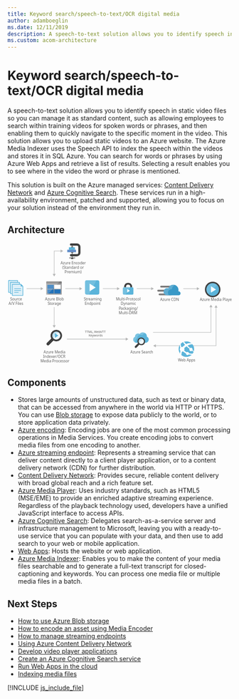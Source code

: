 ```yaml
---
title: Keyword search/speech-to-text/OCR digital media
author: adamboeglin
ms.date: 12/11/2019
description: A speech-to-text solution allows you to identify speech in static video files so you can manage it as standard content, such as allowing employees to search within training videos for spoken words or phrases, and then enabling them to quickly navigate to the specific moment in the video. This solution allows you to upload static videos to an Azure website. The Azure Media Indexer uses the Speech API to index the speech within the videos and stores it in SQL Azure. You can search for words or phrases by using Azure Web Apps and retrieve a list of results. Selecting a result enables you to see where in the video the word or phrase is mentioned.
ms.custom: acom-architecture
---
```

# Keyword search/speech-to-text/OCR digital media

A speech-to-text solution allows you to identify speech in static video files so you can manage it as standard content, such as allowing employees to search within training videos for spoken words or phrases, and then enabling them to quickly navigate to the specific moment in the video. This solution allows you to upload static videos to an Azure website. The Azure Media Indexer uses the Speech API to index the speech within the videos and stores it in SQL Azure. You can search for words or phrases by using Azure Web Apps and retrieve a list of results. Selecting a result enables you to see where in the video the word or phrase is mentioned.

This solution is built on the Azure managed services: [Content Delivery Network](/en-us/services/cdn/) and [Azure Cognitive Search](/en-us/services/search/). These services run in a high-availability environment, patched and supported, allowing you to focus on your solution instead of the environment they run in.


## Architecture

<svg class="architecture-diagram" aria-labelledby="digital-media-speech-text" height="387.693" viewbox="0 0 721.972 387.693" width="721.972" xmlns="http://www.w3.org/2000/svg"><title id="digital-media-speech-text">Keyword search/speech-to-text/OCR digital media</title><desc>A speech-to-text solution allows you to identify speech in static video files so you can manage it as standard content, such as allowing employees to search within training videos for spoken words or phrases, and then enabling them to quickly navigate to the specific moment in the video. This solution allows you to upload static videos to an Azure website. The Azure Media Indexer uses the Speech API to index the speech within the videos and stores it in SQL Azure. You can search for words or phrases by using Azure Web Apps and retrieve a list of results. Selecting a result enables you to see where in the video the word or phrase is mentioned.</desc><text fill="#5e5e5e" font-family="SegoeUI, Segoe UI" font-size="10" transform="translate(249.756 287.984)"><tspan letter-spacing="0.02em">T</tspan><tspan x="5.435" y="0">TML, </tspan><tspan letter-spacing="-0.039em" x="29.268" y="0">W</tspan><tspan x="38.218" y="0">eb</tspan><tspan letter-spacing="0.019em" x="49.326" y="0">VT</tspan><tspan x="61.162" y="0">T</tspan><tspan letter-spacing="-0.013em" x="11.985" y="12">K</tspan><tspan x="17.654" y="12">eywords</tspan></text><line fill="none" stroke="#b5b6b6" stroke-miterlimit="10" stroke-width="1.5" x1="108.534" x2="61.531" y1="145.49" y2="145.49"></line><polygon fill="#b5b6b6" points="107.112 140.628 115.531 145.49 107.112 150.351 107.112 140.628"></polygon><line fill="none" stroke="#b5b6b6" stroke-miterlimit="10" stroke-width="1.5" x1="150.531" x2="150.531" y1="264.493" y2="204.968"></line><polygon fill="#b5b6b6" points="155.393 263.07 150.531 271.49 145.67 263.07 155.393 263.07"></polygon><line fill="none" stroke="#b5b6b6" stroke-miterlimit="10" stroke-width="1.5" x1="233.534" x2="186.531" y1="145.49" y2="145.49"></line><polygon fill="#b5b6b6" points="232.112 140.628 240.531 145.49 232.112 150.351 232.112 140.628"></polygon><line fill="none" stroke="#b5b6b6" stroke-miterlimit="10" stroke-width="1.5" x1="354.534" x2="307.531" y1="145.49" y2="145.49"></line><polygon fill="#b5b6b6" points="353.112 140.628 361.531 145.49 353.112 150.351 353.112 140.628"></polygon><line fill="none" stroke="#b5b6b6" stroke-miterlimit="10" stroke-width="1.5" x1="464.534" x2="416.531" y1="145.49" y2="145.49"></line><polygon fill="#b5b6b6" points="463.112 140.628 471.531 145.49 463.112 150.351 463.112 140.628"></polygon><polyline fill="none" points="172.534 24.49 150.531 24.49 150.531 99.409" stroke="#b5b6b6" stroke-miterlimit="10" stroke-width="1.5"></polyline><polygon fill="#b5b6b6" points="171.112 19.628 179.531 24.49 171.112 29.351 171.112 19.628"></polygon><polygon fill="#b5b6b6" points="145.67 97.986 150.531 106.405 155.393 97.986 145.67 97.986"></polygon><path d="M425.7,326.719a12.174,12.174,0,0,1-3.2-3.2c-.2-.3-.3-.5-.5-.8l-.8.9-.1.1a2.092,2.092,0,0,0,.4.6,14.963,14.963,0,0,0,3.5,3.6,2.389,2.389,0,0,0,.7.3l.9-.9C426.2,327.019,426,326.919,425.7,326.719Z" fill="#1e1e1e" opacity="0.5" style="isolation:isolate" transform="translate(-1.604 -1.544)"></path><polyline fill="none" points="655.627 203.901 655.627 286.059 469.009 286.059" stroke="#b5b6b6" stroke-miterlimit="10" stroke-width="1.5"></polyline><polygon fill="#b5b6b6" points="650.765 205.324 655.627 196.905 660.488 205.324 650.765 205.324"></polygon><polyline fill="none" points="672.048 205.246 672.048 329.26 476.638 329.26" stroke="#b5b6b6" stroke-miterlimit="10" stroke-width="1.5"></polyline><polygon fill="#b5b6b6" points="667.186 206.669 672.048 198.25 676.91 206.669 667.186 206.669"></polygon><polygon fill="#b5b6b6" points="478.06 324.398 469.641 329.26 478.06 334.122 478.06 324.398"></polygon><line fill="none" stroke="#b5b6b6" stroke-miterlimit="10" stroke-width="1.5" x1="382.492" x2="191.573" y1="307.784" y2="307.784"></line><polygon fill="#b5b6b6" points="381.07 302.922 389.489 307.784 381.07 312.646 381.07 302.922"></polygon><line fill="none" stroke="#b5b6b6" stroke-miterlimit="10" stroke-width="1.5" x1="611.534" x2="566.531" y1="145.49" y2="145.49"></line><polygon fill="#b5b6b6" points="610.112 140.628 618.531 145.49 610.112 150.351 610.112 140.628"></polygon><text fill="#5e5e5e" font-family="SegoeUI, Segoe UI" font-size="12" transform="translate(121.175 183.959)">Azure Blob<tspan letter-spacing="-0.032em" x="8.429" y="14.4">S</tspan><tspan x="14.417" y="14.4">torage</tspan></text><path d="M126.56,164.4a1.88,1.88,0,0,0,1.8,1.9h46.3a1.9,1.9,0,0,0,1.9-1.9V131.3h-50Z" fill="#9fa0a2" transform="translate(-1.604 -1.544)"></path><path d="M174.66,123.6h-46.3a1.88,1.88,0,0,0-1.8,1.9v5.7h50v-5.7a1.9,1.9,0,0,0-1.9-1.9" fill="#7c7b7b" transform="translate(-1.604 -1.544)"></path><rect fill="#2272b9" height="13" width="20.4" x="128.656" y="133.156"></rect><rect fill="#2272b9" height="13" width="20.4" x="128.656" y="147.956"></rect><rect fill="#fff" height="13" width="20.3" x="150.856" y="133.156"></rect><rect fill="#2272b9" height="13" width="20.3" x="150.856" y="147.956"></rect><path d="M128.56,123.6a2.006,2.006,0,0,0-2,2v38.6a2.006,2.006,0,0,0,2,2h2.2l39.4-42.6Z" fill="#fff" opacity="0.2" style="isolation:isolate" transform="translate(-1.604 -1.544)"></path><text fill="#5e5e5e" font-family="SegoeUI, Segoe UI" font-size="12" transform="translate(246.103 183.959)"><tspan letter-spacing="-0.032em">S</tspan><tspan x="5.988" y="0">treaming</tspan><tspan x="2.965" y="14.4">Endpoint</tspan></text><path d="M297.561,160.68a5.52,5.52,0,0,1-5.52,5.52h-34.96a5.52,5.52,0,0,1-5.52-5.52V125.72a5.52,5.52,0,0,1,5.52-5.52h34.96a5.52,5.52,0,0,1,5.52,5.52Z" fill="#5bb4da" transform="translate(-1.604 -1.544)"></path><path d="M264.441,166.2h-7.36a5.52,5.52,0,0,1-5.52-5.52V125.72a5.52,5.52,0,0,1,5.52-5.52h31.28Z" fill="#fff" opacity="0.15" style="isolation:isolate" transform="translate(-1.604 -1.544)"></path><path d="M266.281,155.466V130.934l19.6,12.279Z" fill="#fff" transform="translate(-1.604 -1.544)"></path><rect fill="#b9539f" height="88.048" opacity="0" width="55.184" x="244.098" y="115.129"></rect><text fill="#5e5e5e" font-family="SegoeUI, Segoe UI" font-size="12" transform="translate(349.584 183.959)">Multi-Protocol<tspan x="15.422" y="14.4">Dynamic</tspan><tspan letter-spacing="-0.034em" x="9.105" y="28.8">P</tspan><tspan x="15.416" y="28.8">ackaging/</tspan><tspan x="9.067" y="43.2">Multi-DRM</tspan></text><text fill="#5e5e5e" font-family="SegoeUI, Segoe UI" font-size="12" transform="translate(549.315 379.293)"><tspan letter-spacing="-0.039em">W</tspan><tspan x="10.74" y="0">eb Apps</tspan></text><path d="M403.414,142.513h0v-1.671a12.434,12.434,0,0,0-3.342-8.658c-1.975-2.278-6.379-3.721-9.645-3.721s-7.67,1.443-9.645,3.721a12.785,12.785,0,0,0-3.342,8.658v1.671h0l6,.683v-1.519a9.68,9.68,0,0,1,1.823-5.772c1.139-1.291,3.569-1.9,5.164-1.975a7.7,7.7,0,0,1,5.164,1.975,7.253,7.253,0,0,1,1.823,4.86v2.43Z" fill="#3f3f3f" transform="translate(-1.604 -1.544)"></path><path d="M377.441,142.513h0c-2.962,0-4.025,1.747-4.025,4.025V162.41c0,1.975,1.215,4.025,3.493,4.025h27.036c2.582,0,3.493-2.05,3.493-4.025V146.538c0-2.05-.835-4.025-4.025-4.025H377.441Z" fill="#5bb4da" transform="translate(-1.604 -1.544)"></path><polygon fill="#fff" points="386.067 146.665 394.421 152.221 386.067 157.776 386.067 146.665"></polygon><path d="M397.338,142.513h-19.9c-2.962,0-4.025,1.747-4.025,4.025V162.41c0,1.975,1.215,4.025,3.493,4.025H382Z" fill="#fff" opacity="0.15" style="isolation:isolate" transform="translate(-1.604 -1.544)"></path><text fill="#5e5e5e" font-family="SegoeUI, Segoe UI" font-size="12" transform="translate(492.068 184.369)">Azure CDN</text><path d="M536.653,143.536h-39.9a3.009,3.009,0,0,1-3-3h0a3.009,3.009,0,0,1,3-3h39.9a3.009,3.009,0,0,1,3,3h0A3.009,3.009,0,0,1,536.653,143.536Z" fill="#7c7b7b" transform="translate(-1.604 -1.544)"></path><path d="M528.553,168.586h-36.9a3.009,3.009,0,0,1-3-3h0a3.009,3.009,0,0,1,3-3h36.9a3.009,3.009,0,0,1,3,3h0A3.009,3.009,0,0,1,528.553,168.586Z" fill="#7c7b7b" transform="translate(-1.604 -1.544)"></path><path d="M524.2,156.436H487.3a3.009,3.009,0,0,1-3-3h0a3.009,3.009,0,0,1,3-3h36.9a3.009,3.009,0,0,1,3,3h0A3.009,3.009,0,0,1,524.2,156.436Z" fill="#7c7b7b" transform="translate(-1.604 -1.544)"></path><path d="M559.3,162.136a6.371,6.371,0,0,0-6.3-6.45h-.9a20.411,20.411,0,0,0,.6-4.5,16.869,16.869,0,0,0-16.8-16.8,17.071,17.071,0,0,0-15.9,11.4,15.081,15.081,0,0,0-3.75-.6,11.7,11.7,0,0,0,0,23.4H553.3a6.626,6.626,0,0,0,6-6.45" fill="#3999c7" transform="translate(-1.604 -1.544)"></path><path d="M522.253,168.436a10.682,10.682,0,0,1-3.15-5.7,11.275,11.275,0,0,1,12.45-13.95,16.334,16.334,0,0,1,9.45-13.5,19.139,19.139,0,0,0-5.1-.9,17.071,17.071,0,0,0-15.9,11.4,15.081,15.081,0,0,0-3.75-.6,11.7,11.7,0,0,0,0,23.4h0l6-.15Z" fill="#fff" opacity="0.2" style="isolation:isolate" transform="translate(-1.604 -1.544)"></path><rect fill="#b9539f" height="55" opacity="0" width="75.26" x="482.969" y="131.542"></rect><path d="M225.251,43.051h-18.9a3.521,3.521,0,0,1,0-7.042h18.9a4.544,4.544,0,0,0,4.539-4.539V13.125a4.544,4.544,0,0,0-4.539-4.539h-18.9a3.521,3.521,0,0,1,0-7.042h18.9a11.594,11.594,0,0,1,11.581,11.581V31.471A11.594,11.594,0,0,1,225.251,43.051Z" fill="#3f3f3f" transform="translate(-1.604 -1.544)"></path><rect fill="#3f3f3f" height="1.76" width="19.056" x="199.001" y="45.77"></rect><rect fill="#3f3f3f" height="2.47" width="7.042" x="205.009" y="47.53"></rect><rect fill="#3f3f3f" height="40.489" width="1.76" x="207.649" y="7.042"></rect><rect fill="#618dc9" height="7.922" width="28.166" x="192.686" y="20.364"></rect><rect fill="#5bb4da" height="7.922" width="19.364" x="197.967" y="12.443"></rect><rect fill="#676767" height="2.641" width="7.042" x="205.009" y="9.802"></rect><rect fill="#676767" height="2.47" width="7.042" x="205.009" y="28.286"></rect><text fill="#5e5e5e" font-family="SegoeUI, Segoe UI" font-size="12" transform="translate(8.53 183.959)">Source<tspan x="-5.004" y="14.4">A/V Files</tspan></text><polygon fill="#5bb4da" points="49.023 135.856 45.123 131.956 43.423 130.356 43.223 130.356 14.623 130.356 14.623 168.356 50.623 168.356 50.623 137.756 50.623 137.556 49.023 135.856"></polygon><polygon fill="#fff" opacity="0.8" points="42.623 132.356 16.623 132.356 16.623 166.356 48.623 166.356 48.623 138.356 42.623 138.356 42.623 132.356" style="isolation:isolate"></polygon><path d="M23.227,159a.9.9,0,0,1,.9-.9h12.4a.9.9,0,1,1,0,1.8h-12.4a.9.9,0,0,1-.9-.9" fill="#5bb4da" transform="translate(-1.604 -1.544)"></path><path d="M23.227,152.8a.9.9,0,0,1,.9-.9h20.5a.9.9,0,0,1,0,1.8h-20.5a.9.9,0,0,1-.9-.9" fill="#5bb4da" transform="translate(-1.604 -1.544)"></path><path d="M23.227,147a.9.9,0,0,1,.9-.9h20.5a.9.9,0,1,1,0,1.8h-20.5a.9.9,0,0,1-.9-.9" fill="#5bb4da" transform="translate(-1.604 -1.544)"></path><rect fill="#5bb4da" height="6" width="29" x="4.623" y="118.356"></rect><rect fill="#5bb4da" height="40" width="6" x="2.623" y="118.356"></rect><polygon fill="#fff" opacity="0.8" points="6.623 120.356 4.623 120.356 4.623 156.356 8.623 156.356 8.623 124.356 31.623 124.356 31.623 120.356 6.623 120.356" style="isolation:isolate"></polygon><rect fill="#5bb4da" height="6" width="29" x="10.623" y="124.356"></rect><rect fill="#5bb4da" height="38" width="6" x="8.623" y="124.356"></rect><polygon fill="#fff" opacity="0.8" points="12.623 126.356 10.623 126.356 10.623 160.356 14.623 160.356 14.623 130.356 37.623 130.356 37.623 126.356 12.623 126.356" style="isolation:isolate"></polygon><rect fill="#b9539f" height="84.091" opacity="0" width="51.623" y="115.405"></rect><text fill="#5e5e5e" font-family="SegoeUI, Segoe UI" font-size="12" transform="translate(116.546 353.959)">Azure Media<tspan x="-2.039" y="14.4">Indexer/OCR </tspan><tspan x="-10.362" y="28.8">Media Processor</tspan></text><path d="M171.465,301.126A12.953,12.953,0,0,1,158.893,311a11.406,11.406,0,0,1-3.143-.449,13.447,13.447,0,0,1-4.191-1.946,13.745,13.745,0,0,1-3.293-3.293,13.1,13.1,0,0,1-1.946-10.327,12.953,12.953,0,0,1,12.572-9.878,11.406,11.406,0,0,1,3.143.449,13.041,13.041,0,0,1,7.933,5.837,12.339,12.339,0,0,1,1.5,9.729" fill="#fff" transform="translate(-1.604 -1.544)"></path><path d="M171.465,301.126A12.953,12.953,0,0,1,158.893,311a11.406,11.406,0,0,1-3.143-.449,13.447,13.447,0,0,1-4.191-1.946,13.745,13.745,0,0,1-3.293-3.293,13.1,13.1,0,0,1-1.946-10.327,12.953,12.953,0,0,1,12.572-9.878,11.406,11.406,0,0,1,3.143.449,13.041,13.041,0,0,1,7.933,5.837,12.339,12.339,0,0,1,1.5,9.729" fill="#5bb4da" opacity="0.1" style="isolation:isolate" transform="translate(-1.604 -1.544)"></path><path d="M165.927,287.206a12.694,12.694,0,0,0-3.891-1.646,11.406,11.406,0,0,0-3.143-.449,12.951,12.951,0,0,0-12.572,9.878,12.418,12.418,0,0,0,1.946,10.327,10.461,10.461,0,0,0,1.2,1.5,33.472,33.472,0,0,1,16.463-19.607" fill="#5bb4da" opacity="0.3" style="isolation:isolate" transform="translate(-1.604 -1.544)"></path><path d="M174.758,288.553a18.489,18.489,0,0,0-11.375-8.382,23.132,23.132,0,0,0-4.49-.6,18.565,18.565,0,0,0-17.961,14.069,18.111,18.111,0,0,0,1.946,13.62l-14.07,14.22a4.883,4.883,0,0,0,0,6.735,5.071,5.071,0,0,0,6.884,0L149.761,314a18.948,18.948,0,0,0,4.79,1.946,23.132,23.132,0,0,0,4.49.6A18.565,18.565,0,0,0,177,302.473,18.88,18.88,0,0,0,174.758,288.553Zm-3.293,12.573A12.953,12.953,0,0,1,158.893,311a11.406,11.406,0,0,1-3.143-.449,13.447,13.447,0,0,1-4.191-1.946,13.745,13.745,0,0,1-3.293-3.293,13.1,13.1,0,0,1-1.946-10.327,12.953,12.953,0,0,1,12.572-9.878,11.406,11.406,0,0,1,3.143.449,13.041,13.041,0,0,1,7.933,5.837A12.433,12.433,0,0,1,171.465,301.126Z" fill="#3f3f3f" transform="translate(-1.604 -1.544)"></path><path d="M148.415,313.249a18.23,18.23,0,0,1-4.79-4.79c-.3-.449-.449-.748-.748-1.2l-1.292,1.305-.084.085a3.73,3.73,0,0,0,.627,1,22.4,22.4,0,0,0,5.239,5.388,2.546,2.546,0,0,0,.914.449l1.481-1.5A13.338,13.338,0,0,0,148.415,313.249Z" fill="#1e1e1e" opacity="0.5" style="isolation:isolate" transform="translate(-1.604 -1.544)"></path><polygon fill="#5bb4da" points="152.954 289.065 163.954 296.381 152.954 303.696 152.954 289.065"></polygon><text fill="#5e5e5e" font-family="SegoeUI, Segoe UI" font-size="12" transform="translate(396.155 353.959)">Azure Search</text><path d="M450.8,301.819c0-.4.1-.9.1-1.3a12.869,12.869,0,0,0-13-12.8,12.621,12.621,0,0,0-10.5,5.2,9.309,9.309,0,0,0-5.2-1.5,9.8,9.8,0,0,0-9.8,9.7v.8a9.7,9.7,0,0,0-5.6,8.8c0,6,4.9,10.7,11.2,10.7h27.6c6.3,0,11.2-4.7,11.2-10.7A9.486,9.486,0,0,0,450.8,301.819Z" fill="#5bb4da" transform="translate(-1.604 -1.544)"></path><path d="M413.8,315.619c0-4.1,2.1-7.3,6-9.3v-.8a10.494,10.494,0,0,1,15.9-8.8,13.828,13.828,0,0,1,11.2-5.7h0a13.546,13.546,0,0,0-9-3.4,12.978,12.978,0,0,0-10.5,5.3,9.309,9.309,0,0,0-5.2-1.5,9.8,9.8,0,0,0-9.8,9.7v.8a9.7,9.7,0,0,0-5.6,8.8,10.6,10.6,0,0,0,8.4,10.4A11.236,11.236,0,0,1,413.8,315.619Z" fill="#fff" opacity="0.2" style="isolation:isolate" transform="translate(-1.604 -1.544)"></path><path d="M441.1,318.619a8.654,8.654,0,0,1-8.4,6.6,7.612,7.612,0,0,1-2.1-.3,8.98,8.98,0,0,1-2.8-1.3,9.19,9.19,0,0,1-2.2-2.2,8.751,8.751,0,0,1-1.3-6.9,8.654,8.654,0,0,1,8.4-6.6,7.613,7.613,0,0,1,2.1.3,8.713,8.713,0,0,1,5.3,3.9,8.243,8.243,0,0,1,1,6.5" fill="#fff" transform="translate(-1.604 -1.544)"></path><path d="M441.1,318.619a8.654,8.654,0,0,1-8.4,6.6,7.612,7.612,0,0,1-2.1-.3,8.98,8.98,0,0,1-2.8-1.3,9.19,9.19,0,0,1-2.2-2.2,8.751,8.751,0,0,1-1.3-6.9,8.654,8.654,0,0,1,8.4-6.6,7.613,7.613,0,0,1,2.1.3,8.713,8.713,0,0,1,5.3,3.9,8.243,8.243,0,0,1,1,6.5" fill="#5bb4da" opacity="0.1" style="isolation:isolate" transform="translate(-1.604 -1.544)"></path><path d="M437.4,309.319a8.486,8.486,0,0,0-2.6-1.1,7.612,7.612,0,0,0-2.1-.3,8.654,8.654,0,0,0-8.4,6.6,8.3,8.3,0,0,0,1.3,6.9,7.006,7.006,0,0,0,.8,1,22.367,22.367,0,0,1,11-13.1" fill="#5bb4da" opacity="0.3" style="isolation:isolate" transform="translate(-1.604 -1.544)"></path><path d="M443.3,310.219a12.352,12.352,0,0,0-7.6-5.6,15.438,15.438,0,0,0-3-.4,12.4,12.4,0,0,0-12,9.4,12.1,12.1,0,0,0,1.3,9.1l-9.4,9.5a3.263,3.263,0,0,0,0,4.5,3.389,3.389,0,0,0,4.6,0l9.4-9.5a12.66,12.66,0,0,0,3.2,1.3,15.438,15.438,0,0,0,3,.4,12.4,12.4,0,0,0,12-9.4A12.614,12.614,0,0,0,443.3,310.219Zm-2.2,8.4a8.654,8.654,0,0,1-8.4,6.6,7.612,7.612,0,0,1-2.1-.3,8.98,8.98,0,0,1-2.8-1.3,9.19,9.19,0,0,1-2.2-2.2,8.751,8.751,0,0,1-1.3-6.9,8.654,8.654,0,0,1,8.4-6.6,7.613,7.613,0,0,1,2.1.3,8.713,8.713,0,0,1,5.3,3.9A8.306,8.306,0,0,1,441.1,318.619Z" fill="#3f3f3f" transform="translate(-1.604 -1.544)"></path><rect fill="#b9539f" height="72.911" opacity="0" width="68.393" x="395.924" y="284.384"></rect><text fill="#5e5e5e" font-family="SegoeUI, Segoe UI" font-size="12" transform="translate(619.878 184.406)">Azure Media Player</text><text fill="#5e5e5e" font-family="SegoeUI, Segoe UI" font-size="12" transform="translate(171.088 67.293)">Azure Encoder<tspan x="5.584" y="14.4">(</tspan><tspan letter-spacing="-0.032em" x="9.205" y="14.4">S</tspan><tspan x="15.193" y="14.4">tandard or</tspan><tspan x="12.741" y="28.8">Premium)</tspan></text><path d="M593.261,361.408a24.995,24.995,0,1,1,4.656-35.03,24.9,24.9,0,0,1-4.656,35.03" fill="#5bb4da" transform="translate(-1.604 -1.544)"></path><path d="M588.668,345.947a5.385,5.385,0,0,0,7.541,1c.123-.094.218-.208.33-.309,2.409,1.7,4.082,2.817,5.025,3.459a21.566,21.566,0,0,0,.67-2.142c-1-.741-2.343-1.778-4.29-3.356a5.34,5.34,0,0,0-7.666-6.548c-2.546-2.284-5.343-4.9-8.293-7.833,9.165-4.929,15.676-4.207,15.676-4.207a25.109,25.109,0,0,0-3.606-3.7,26.627,26.627,0,0,0-16.729,3.119l0,0h0q-3.429-3.589-6.983-7.712a23.264,23.264,0,0,0-3.312,1.347,53.84,53.84,0,0,0,6.754,8.565h0l.017.017a46.293,46.293,0,0,0-6.944,6.015c-.29.309-.569.62-.842.931a7.546,7.546,0,0,0-4.117.282,18.265,18.265,0,0,1-1.724-10.832,26.353,26.353,0,0,0-2.692,3.267,16.016,16.016,0,0,0,.985,10.1,7.538,7.538,0,0,0-.005,9.153,7.743,7.743,0,0,0,.559.645,37.87,37.87,0,0,0-1.46,8.761c.237.322.237.582.472.9a25.375,25.375,0,0,0,4.16,4.008,27.556,27.556,0,0,1,1.714-11.372,7.507,7.507,0,0,0,3.483-.566c.64.563,1.31,1.132,2.025,1.711a41.672,41.672,0,0,0,7.285,4.643,4.941,4.941,0,0,0,7.951,4.437,4.918,4.918,0,0,0,1.108-1.216,44.6,44.6,0,0,0,9.806,1.019c.386,0,2.177-2.436,3.2-3.946a26.373,26.373,0,0,1-12.3-.84,4.913,4.913,0,0,0-7.516-3.113,46.853,46.853,0,0,1-6.758-4.49q-.707-.559-1.359-1.118a7.578,7.578,0,0,0,.318-7.55c.286-.286.567-.573.871-.857a54.887,54.887,0,0,1,6.519-5.274c-.082-.076-.156-.156-.236-.233.081.075.157.152.239.227h0c3.121,2.886,6.43,5.621,9.564,8.065A5.348,5.348,0,0,0,588.668,345.947Z" fill="#fff" transform="translate(-1.604 -1.544)"></path><circle cx="661.22" cy="148.168" fill="#5bb4da" r="24"></circle><path d="M645.853,166.683a24,24,0,1,1,33.941-33.941Z" fill="#fff" opacity="0.15" style="isolation:isolate" transform="translate(-1.604 -1.544)"></path><polygon fill="#fff" points="655.627 158.446 655.665 137.89 672.048 148.179 655.627 158.446"></polygon><path d="M662.824,129.342a20.37,20.37,0,1,1-20.37,20.37,20.37,20.37,0,0,1,20.37-20.37m0-4.63a25,25,0,1,0,25,25,25.028,25.028,0,0,0-25-25Z" fill="#3f3f3f" transform="translate(-1.604 -1.544)"></path></svg>

## Components
* Stores large amounts of unstructured data, such as text or binary data, that can be accessed from anywhere in the world via HTTP or HTTPS. You can use [Blob storage](http://azure.microsoft.com/services/storage/blobs/) to expose data publicly to the world, or to store application data privately.
* [Azure encoding](http://azure.microsoft.com/services/media-services/encoding/): Encoding jobs are one of the most common processing operations in Media Services. You create encoding jobs to convert media files from one encoding to another.
* [Azure streaming endpoint](http://azure.microsoft.com/services/media-services/live-on-demand/): Represents a streaming service that can deliver content directly to a client player application, or to a content delivery network (CDN) for further distribution.
* [Content Delivery Network](http://azure.microsoft.com/services/cdn/): Provides secure, reliable content delivery with broad global reach and a rich feature set.
* [Azure Media Player](http://azure.microsoft.com/services/media-services/media-player/): Uses industry standards, such as HTML5 (MSE/EME) to provide an enriched adaptive streaming experience. Regardless of the playback technology used, developers have a unified JavaScript interface to access APIs.
* [Azure Cognitive Search](http://azure.microsoft.com/services/search/): Delegates search-as-a-service server and infrastructure management to Microsoft, leaving you with a ready-to-use service that you can populate with your data, and then use to add search to your web or mobile application.
* [Web Apps](http://azure.microsoft.com/services/app-service/web/): Hosts the website or web application.
* [Azure Media Indexer](http://azure.microsoft.com/services/media-services/media-indexer/): Enables you to make the content of your media files searchable and to generate a full-text transcript for closed-captioning and keywords. You can process one media file or multiple media files in a batch.

## Next Steps
* [How to use Azure Blob storage](https://docs.microsoft.com/api/Redirect/documentation/articles/storage-dotnet-how-to-use-blobs/)
* [How to encode an asset using Media Encoder](https://docs.microsoft.com/api/Redirect/documentation/articles/media-services-dotnet-encode-with-media-encoder-standard/)
* [How to manage streaming endpoints](https://docs.microsoft.com/api/Redirect/documentation/articles/media-services-manage-origins/)
* [Using Azure Content Delivery Network](https://docs.microsoft.com/api/Redirect/documentation/articles/cdn-create-new-endpoint/)
* [Develop video player applications](https://docs.microsoft.com/api/Redirect/documentation/articles/media-services-develop-video-players/)
* [Create an Azure Cognitive Search service](https://docs.microsoft.com/api/Redirect/documentation/articles/search-create-service-portal/)
* [Run Web Apps in the cloud](https://docs.microsoft.com/api/Redirect/documentation/articles/app-service-web-overview/)
* [Indexing media files](https://docs.microsoft.com/api/Redirect/documentation/articles/media-services-index-content/)

[!INCLUDE [js_include_file](../../_js/index.md)]
